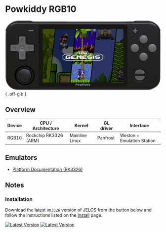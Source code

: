 # Powkiddy RGB10

![](../../_inc/images/devices/powkiddy-rgb10.png){ .off-glb }

## Overview

| Device | CPU / Architecture | Kernel | GL driver | Interface |
| -- | -- | -- | -- | -- |
| RGB10 | Rockchip RK3326 (ARM) | Mainline Linux | Panfrost | Weston + Emulation Station |

## Emulators

- [Platform Documentation (RK3326)](https://github.com/JustEnoughLinuxOS/distribution/blob/main/documentation/PER_DEVICE_DOCUMENTATION/RK3326)

## Notes

### Installation

Download the latest `RK3326` version of JELOS from the button below and follow the instructions listed on the [Install](../../../play/install/) page.

[![Latest Version](https://img.shields.io/github/release/JustEnoughLinuxOS/distribution.svg?labelColor=111111&color=5998FF&label=Latest&style=flat#only-light)](https://github.com/JustEnoughLinuxOS/distribution/releases/latest)
[![Latest Version](https://img.shields.io/github/release/JustEnoughLinuxOS/distribution.svg?labelColor=dddddd&color=5998FF&label=Latest&style=flat#only-dark)](https://github.com/JustEnoughLinuxOS/distribution/releases/latest)